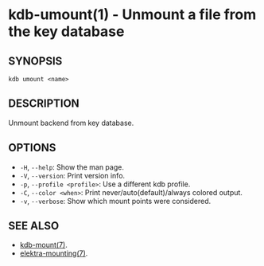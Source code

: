 # kdb-umount(1) - Unmount a file from the key database

## SYNOPSIS

`kdb umount <name>`

## DESCRIPTION

Unmount backend from key database.

## OPTIONS

- `-H`, `--help`:
  Show the man page.
- `-V`, `--version`:
  Print version info.
- `-p`, `--profile <profile>`:
  Use a different kdb profile.
- `-C`, `--color <when>`:
  Print never/auto(default)/always colored output.
- `-v`, `--verbose`:
  Show which mount points were considered.

## SEE ALSO

- [kdb-mount(7)](kdb-mount.md).
- [elektra-mounting(7)](elektra-mounting.md).
